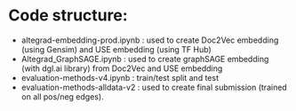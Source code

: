 # Code structure:

* altegrad-embedding-prod.ipynb : used to create Doc2Vec embedding (using Gensim) and USE embedding (using TF Hub)
* Altegrad_GraphSAGE.ipynb : used to create graphSAGE embedding (with dgl.ai library) from Doc2Vec and USE embedding
* evaluation-methods-v4.ipynb : train/test split and test
* evaluation-methods-alldata-v2 : used to create final submission (trained on all pos/neg edges).
